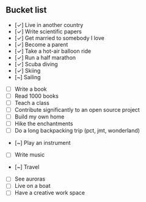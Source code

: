 ## Bucket list

  -  [✓] Live in another country
  -  [✓] Write scientific papers
  -  [✓] Get married to somebody I love
  -  [✓] Become a parent
  -  [✓] Take a hot-air balloon ride
  -  [✓] Run a half marathon
  -  [✓] Scuba diving
  -  [✓] Skiing
  -  [~] Sailing
  -  [ ] Write a book
  -  [ ] Read 1000 books
  -  [ ] Teach a class
  -  [ ] Contribute significantly to an open source project
  -  [ ] Build my own home
  -  [ ] Hike the enchantments
  -  [ ] Do a long backpacking trip (pct, jmt, wonderland)
  -  [~] Play an instrument
  -  [ ] Write music
  -  [~] Travel
  -  [ ] See auroras
  -  [ ] Live on a boat
  -  [ ] Have a creative work space
